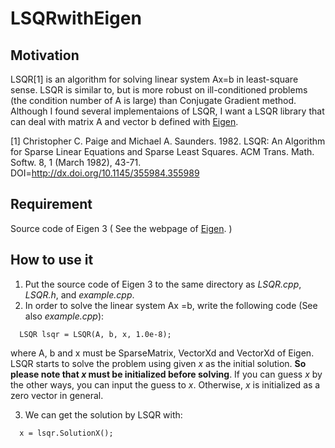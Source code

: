 # LSQRwithEigen

## Motivation
LSQR[1] is an algorithm for solving linear system Ax=b in least-square sense. LSQR is similar to, but is more robust on ill-conditioned problems (the condition number of A is large) than Conjugate Gradient method. Although I found several implementaions of LSQR, I want a LSQR library that can deal with matrix A and vector b defined with [Eigen](http://eigen.tuxfamily.org/index.php). 

[1] Christopher C. Paige and Michael A. Saunders. 1982. LSQR: An Algorithm for Sparse Linear Equations and Sparse Least Squares. ACM Trans. Math. Softw. 8, 1 (March 1982), 43-71. DOI=http://dx.doi.org/10.1145/355984.355989


## Requirement
Source code of Eigen 3 
( See the webpage of [Eigen](http://eigen.tuxfamily.org/index.php). )

## How to use it

1. Put the source code of Eigen 3 to the same directory as *LSQR.cpp*, *LSQR.h*, and *example.cpp*.
2. In order to solve the linear system Ax =b, write the following code (See also *example.cpp*):

  ```
    LSQR lsqr =	LSQR(A, b, x, 1.0e-8);
  ```
  where A, b and x must be SparseMatrix<double>, VectorXd and VectorXd of Eigen. LSQR starts to solve the problem using given *x* as the initial solution. **So please note that *x* must be initialized before solving**. If you can guess *x* by the other ways, you can input the guess to *x*. Otherwise, *x* is initialized as a zero vector in general.
  
3. We can get the solution by LSQR with:

  ```
    x =	lsqr.SolutionX();
  ```


